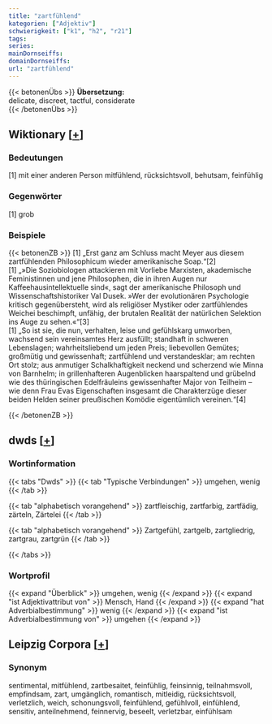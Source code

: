 ```yaml
---
title: "zartfühlend"
kategorien: ["Adjektiv"]
schwierigkeit: ["k1", "h2", "r21"]
tags:
series:
mainDornseiffs:
domainDornseiffs:
url: "zartfühlend"
---
```


{{< betonenÜbs >}}
**Übersetzung:**  
delicate, discreet, tactful, considerate  
{{< /betonenÜbs >}}

## Wiktionary [[+](https://de.wiktionary.org/wiki/zartfühlend)]

### Bedeutungen
[1] mit einer anderen Person mitfühlend, rücksichtsvoll, behutsam, feinfühlig  

### Gegenwörter
[1] grob  

### Beispiele
{{< betonenZB >}}
[1] „Erst ganz am Schluss macht Meyer aus diesem zartfühlenden Philosophicum wieder amerikanische Soap.“[2]  
[1] „»Die Soziobiologen attackieren mit Vorliebe Marxisten, akademische Feministinnen und jene Philosophen, die in ihren Augen nur Kaffeehausintellektuelle sind«, sagt der amerikanische Philosoph und Wissenschaftshistoriker Val Dusek. »Wer der evolutionären Psychologie kritisch gegenübersteht, wird als religiöser Mystiker oder zartfühlendes Weichei beschimpft, unfähig, der brutalen Realität der natürlichen Selektion ins Auge zu sehen.«“[3]  
[1] „So ist sie, die nun, verhalten, leise und gefühlskarg umworben, wachsend sein vereinsamtes Herz ausfüllt; standhaft in schweren Lebenslagen; wahrheitsliebend um jeden Preis; liebevollen Gemütes; großmütig und gewissenhaft; zartfühlend und verstandesklar; am rechten Ort stolz; aus anmutiger Schalkhaftigkeit neckend und scherzend wie Minna von Barnhelm; in grillenhafteren Augenblicken haarspaltend und grübelnd wie des thüringischen Edelfräuleins gewissenhafter Major von Teilheim – wie denn Frau Evas Eigenschaften insgesamt die Charakterzüge dieser beiden Helden seiner preußischen Komödie eigentümlich vereinen.“[4]  

{{< /betonenZB >}}


## dwds [[+](https://www.dwds.de/wb/zartfühlend)]

### Wortinformation
{{< tabs "Dwds" >}}
{{< tab "Typische Verbindungen" >}}
umgehen, wenig
{{< /tab >}}

{{< tab "alphabetisch vorangehend" >}}
zartfleischig, zartfarbig, zartfädig, zärteln, Zärtelei
{{< /tab >}}

{{< tab "alphabetisch vorangehend" >}}
Zartgefühl, zartgelb, zartgliedrig, zartgrau, zartgrün
{{< /tab >}}

{{< /tabs >}}

### Wortprofil
{{< expand "Überblick" >}} umgehen, wenig {{< /expand >}}
{{< expand "ist Adjektivattribut von" >}} Mensch, Hand {{< /expand >}}
{{< expand "hat Adverbialbestimmung" >}} wenig {{< /expand >}}
{{< expand "ist Adverbialbestimmung von" >}} umgehen {{< /expand >}}

## Leipzig Corpora [[+](https://corpora.uni-leipzig.de/en/res?word=zartfühlend&corpusId=deu_newscrawl-public_2018)]


### Synonym
sentimental, mitfühlend, zartbesaitet, feinfühlig, feinsinnig, teilnahmsvoll, empfindsam, zart, umgänglich, romantisch, mitleidig, rücksichtsvoll, verletzlich, weich, schonungsvoll, feinfühlend, gefühlvoll, einfühlend, sensitiv, anteilnehmend, feinnervig, beseelt, verletzbar, einfühlsam

